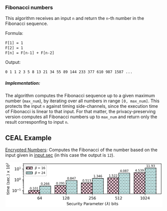 ### Fibonacci numbers
This algorithm receives an input `n` and return the `n`-th number in the Fibonacci sequence. 

Formula:
```
F[1] = 1
F[2] = 1
F[n] = F[n-1] + F[n-2]
```
Output:
```
0 1 1 2 3 5 8 13 21 34 55 89 144 233 377 610 987 1587 ...
```

##### Implementation: 
The algorithm computes the Fibonacci sequence up to a given maximum number (`max_num`), by iterating over all numbers in range `[0, max_num]`. This protects the input `n` against timing side-channels, since the execution time of Fibonacci is linear to that input. For that matter, the privacy-preserving version computes all Fibonacci numbers up to `max_num` and return only the result corresponfing to input `n`.

CEAL Example
------------
[Encrypted Numbers](https://github.com/momalab/privacy_benchmarks/tree/master/fibonacci/fibonacci_s.sca):
Computes the Fibonacci of the number based on the input given in [input.sec](https://github.com/momalab/privacy_benchmarks/tree/master/fibonacci/input.sec) (in this case the output is `12`).

![alt text](./../graphs/fibonacci.png)
